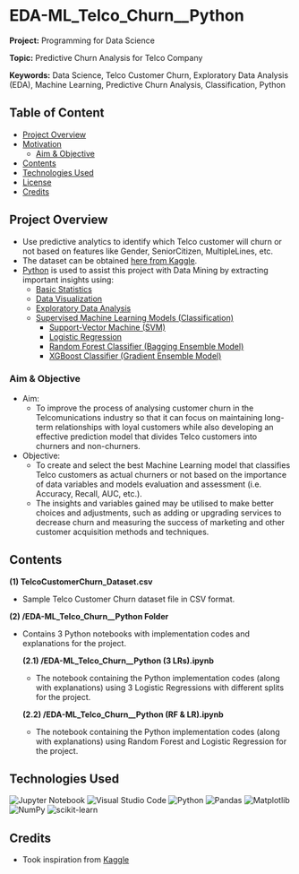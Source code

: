 # EDA-ML_Telco_Churn__Python

**Project:** Programming for Data Science

**Topic:** Predictive Churn Analysis for Telco Company

**Keywords:** Data Science, Telco Customer Churn, Exploratory Data Analysis (EDA), Machine Learning, Predictive Churn Analysis, Classification, Python



## Table of Content
- [Project Overview](#Project-Overview)
- [Motivation](#Motivation)
  - [Aim & Objective](#Aim--Objective)
- [Contents](#Contents)
- [Technologies Used](#Technologies-Used)
- [License](#License)
- [Credits](#Credits)



## Project Overview
- Use predictive analytics to identify which Telco customer will churn or not based on features like Gender, SeniorCitizen, MultipleLines, etc.
- The dataset can be obtained [here from Kaggle](https://www.kaggle.com/datasets/blastchar/telco-customer-churn).
- [Python](https://www.python.org/) is used to assist this project with Data Mining by extracting important insights using: 
  - [Basic Statistics](https://en.wikipedia.org/wiki/Statistics)
  - [Data Visualization](https://en.wikipedia.org/wiki/Data_and_information_visualization)
  - [Exploratory Data Analysis](https://en.wikipedia.org/wiki/Exploratory_data_analysis)
  - [Supervised Machine Learning Models (Classification)](https://en.wikipedia.org/wiki/Supervised_learning)
    - [Support-Vector Machine (SVM)](https://en.wikipedia.org/wiki/Support-vector_machine)
    - [Logistic Regression](https://en.wikipedia.org/wiki/Logistic_regression)
    - [Random Forest Classifier (Bagging Ensemble Model)](https://en.wikipedia.org/wiki/Random_forest)
    - [XGBoost Classifier (Gradient Ensemble Model)](https://en.wikipedia.org/wiki/XGBoost)



### Aim & Objective
- Aim: 
  - To improve the process of analysing customer churn in the Telcomunications industry so that it can focus on maintaining long-term relationships with loyal customers while also developing an effective prediction model that divides Telco customers into churners and non-churners. 
- Objective: 
  - To create and select the best Machine Learning model that classifies Telco customers as actual churners or not based on the importance of data variables and models evaluation and assessment (i.e. Accuracy, Recall, AUC, etc.).
  - The insights and variables gained may be utilised to make better choices and adjustments, such as adding or upgrading services to decrease churn and measuring the success of marketing and other customer acquisition methods and techniques.



## Contents
**(1) TelcoCustomerChurn_Dataset.csv**
  - Sample Telco Customer Churn dataset file in CSV format.

**(2) /EDA-ML_Telco_Churn__Python Folder**
  - Contains 3 Python notebooks with implementation codes and explanations for the project.

    **(2.1) /EDA-ML_Telco_Churn__Python (3 LRs).ipynb**
    - The notebook containing the Python implementation codes (along with explanations) using 3 Logistic Regressions with different splits for the project.

    **(2.2) /EDA-ML_Telco_Churn__Python (RF & LR).ipynb**
    - The notebook containing the Python implementation codes (along with explanations) using Random Forest and Logistic Regression for the project.



## Technologies Used
<p </p>

![Jupyter Notebook](https://img.shields.io/badge/jupyter-%23FA0F00.svg?style=for-the-badge&logo=jupyter&logoColor=white)
![Visual Studio Code](https://img.shields.io/badge/Visual%20Studio%20Code-0078d7.svg?style=for-the-badge&logo=visual-studio-code&logoColor=white)
![Python](https://img.shields.io/badge/python-3670A0?style=for-the-badge&logo=python&logoColor=ffdd54)
![Pandas](https://img.shields.io/badge/pandas-%23150458.svg?style=for-the-badge&logo=pandas&logoColor=white)
![Matplotlib](https://img.shields.io/badge/Matplotlib-%23#ffffff.svg?style=for-the-badge&logo=Matplotlib&logoColor=white)
![NumPy](https://img.shields.io/badge/numpy-%23013243.svg?style=for-the-badge&logo=numpy&logoColor=white)
![scikit-learn](https://img.shields.io/badge/scikit--learn-%23F7931E.svg?style=for-the-badge&logo=scikit-learn&logoColor=white)

<p </p>


## Credits
- Took inspiration from [Kaggle](https://www.kaggle.com/)
